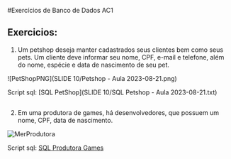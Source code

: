 #Exercícios de Banco de Dados AC1

## Exercicios:
1. Um petshop deseja manter cadastrados seus clientes bem como seus pets. Um cliente deve informar seu nome, CPF, e-mail e telefone, além do nome, espécie e data de nascimento de seu pet.

![PetShopPNG](SLIDE 10/Petshop - Aula 2023-08-21.png)

Script sql:
[SQL PetShop](SLIDE 10/SQL Petshop - Aula 2023-08-21.txt)

##
2. Em uma produtora de games, há desenvolvedores, que possuem um nome, CPF, data de nascimento.

![MerProdutora](Mer/ProdutoraGames.png)

Script sql:
[SQL Produtora Games](Scripts/ScriptSQLProdutoraGames.txt)
